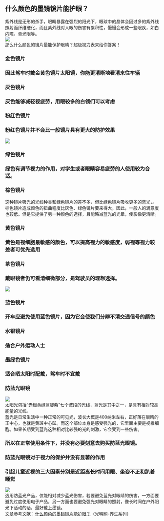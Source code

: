 ## 什么颜色的墨镜镜片能护眼？  
紫外线是无形的杀手，眼睛暴露在强烈的阳光下，眼球中的晶体会因过多的紫外线照射而纤维硬化，而且紫外线对人眼的伤害有累积性，慢慢会形成一些眼疾，如白内障，青光眼等。  
![](http://cdncms.v-keep.cn/wp-content/uploads/2019/09/timgfr.jpg)  
那么什么颜色的镜片最能保护眼睛？超级视力表来给你答案！  
### 金色镜片  
### 因此驾车时戴金黄色镜片太阳镜，你能更清晰地看清来往车辆  
### 灰色镜片  
### 灰色能够减轻视疲劳，用眼较多的白领们可以考虑  
### 粉红色镜片  
### 粉红色镜片并不会比一般镜片具有更大的防护效果  
![](http://cdncms.v-keep.cn/wp-content/uploads/2019/09/timgfs.jpg)  
### 绿色镜片  
### 绿色有调节视力的作用，对学生或者眼睛容易疲劳的人使用较为合适。  
### 棕色镜片  
这种镜片吸光的光线种类和绿色镜片的差不多，但比绿色镜片吸收更多的蓝光，。棕色镜片造成颜色的扭曲程度比灰色、绿色镜片要来得大，因此，一般人的满意度也较低。但是它提供了另一种颜色的选择，且能略减蓝光的光晕，使影像更清晰。  
### 黄色镜片  
### 黄色是视细胞最敏感的颜色，可以提高视力的敏感度，弱视等视力较差者可优先选用  
### 茶色镜片  
### 戴眼镜者仍可看清细微部分，是驾驶员的理想选择。  
![](http://cdncms.v-keep.cn/wp-content/uploads/2019/09/u37796125722543739656fm15gp0.jpg)  
### 蓝色镜片  
### 开车应避免使用蓝色镜片，因为它会使我们分辨不清交通信号的颜色  
### 水银镜片  
### 适合户外运动人士  
### 墨绿色镜片  
### 适合晒太阳时配戴，驾车时不宜戴  
### 防蓝光眼镜  
![](http://cdncms.v-keep.cn/wp-content/uploads/2019/09/timg4564.jpg)  
太阳光包括“赤橙黄绿蓝靛紫”七个波段的光线，蓝光是其中之一，是具有相对较高能量的光线。  
蓝光是日常生活中一种正常的可见光，波长大概是400纳米左右，正好落在眼睛的正中心，也就是黄斑中心凹。而这个部位本身是感受强光的，它里面主要是视椎细胞。如果长期受到蓝光这种相对比较强的光的刺激，它会受到一些伤害。  
### 所以在正常使用条件下，并没有必要刻意去购买防蓝光眼镜。  
### 防蓝光眼镜对于视力的保护并没有显著的作用  
### 引起儿童近视的三大因素分别是近距离长时间用眼、坐姿不正和趴着睡觉  
![](http://cdncms.v-keep.cn/wp-content/uploads/2019/09/timgfef.jpg)  
选用防蓝光产品，仅能相对减少蓝光伤害，若要避免蓝光对眼睛的伤害，一方面要避免过度使用电子产品，另一方面也要避免强光对眼睛的照射，像长时间在户外阳光下活动的话，最好戴上墨镜。  
文章参考文献：<a href="http://share.gmw.cn/yangsheng/2019-06/14/content_32909225.htm">什么颜色的墨镜镜片能护眼？</a>（光明网-养生系列）  
